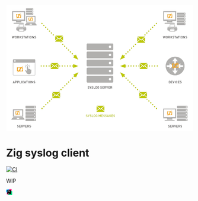 ![](_logo/syslogzig-removebg.png)

# Zig syslog client

[![CI](https://github.com/g41797/syslog/actions/workflows/ci.yml/badge.svg)](https://github.com/g41797/syslog/actions/workflows/ci.yml)

WIP

![](_logo/CLion_icon.png)
